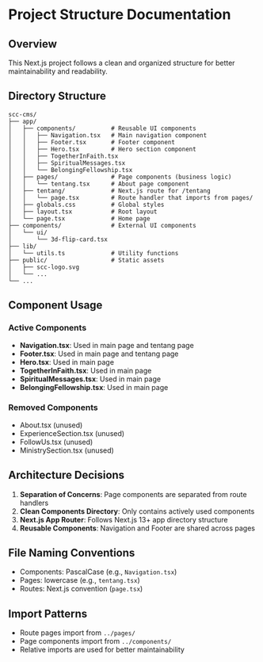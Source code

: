 # Project Structure Documentation

## Overview
This Next.js project follows a clean and organized structure for better maintainability and readability.

## Directory Structure

```
scc-cms/
├── app/
│   ├── components/          # Reusable UI components
│   │   ├── Navigation.tsx   # Main navigation component
│   │   ├── Footer.tsx       # Footer component
│   │   ├── Hero.tsx         # Hero section component
│   │   ├── TogetherInFaith.tsx
│   │   ├── SpiritualMessages.tsx
│   │   └── BelongingFellowship.tsx
│   ├── pages/               # Page components (business logic)
│   │   └── tentang.tsx      # About page component
│   ├── tentang/             # Next.js route for /tentang
│   │   └── page.tsx         # Route handler that imports from pages/
│   ├── globals.css          # Global styles
│   ├── layout.tsx           # Root layout
│   └── page.tsx             # Home page
├── components/              # External UI components
│   └── ui/
│       └── 3d-flip-card.tsx
├── lib/
│   └── utils.ts             # Utility functions
├── public/                  # Static assets
│   ├── scc-logo.svg
│   └── ...
└── ...
```

## Component Usage

### Active Components
- **Navigation.tsx**: Used in main page and tentang page
- **Footer.tsx**: Used in main page and tentang page
- **Hero.tsx**: Used in main page
- **TogetherInFaith.tsx**: Used in main page
- **SpiritualMessages.tsx**: Used in main page
- **BelongingFellowship.tsx**: Used in main page

### Removed Components
- About.tsx (unused)
- ExperienceSection.tsx (unused)
- FollowUs.tsx (unused)
- MinistrySection.tsx (unused)

## Architecture Decisions

1. **Separation of Concerns**: Page components are separated from route handlers
2. **Clean Components Directory**: Only contains actively used components
3. **Next.js App Router**: Follows Next.js 13+ app directory structure
4. **Reusable Components**: Navigation and Footer are shared across pages

## File Naming Conventions

- Components: PascalCase (e.g., `Navigation.tsx`)
- Pages: lowercase (e.g., `tentang.tsx`)
- Routes: Next.js convention (`page.tsx`)

## Import Patterns

- Route pages import from `../pages/`
- Page components import from `../components/`
- Relative imports are used for better maintainability